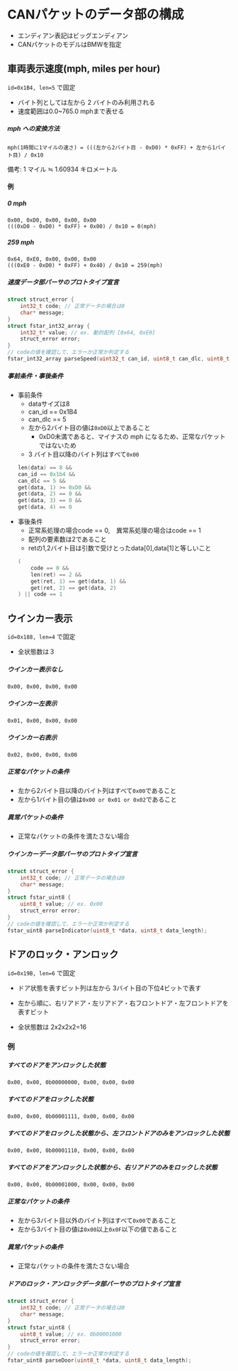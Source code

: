 # CANパケットのデータ部の構成

- エンディアン表記はビッグエンディアン
- CANパケットのモデルはBMWを指定

## 車両表示速度(mph, miles per hour)

`id=0x1B4, len=5` で固定

- バイト列としては左から 2 バイトのみ利用される
- 速度範囲は0.0~765.0 mphまで表せる


##### mph への変換方法

`mph(1時間に1マイルの速さ) = (((左から2バイト目 - 0xD0) * 0xFF) + 左から1バイト目) / 0x10`

備考: 1 マイル ≒ 1.60934 キロメートル

#### 例
##### 0 mph

```
0x00, 0xD0, 0x00, 0x00, 0x00
(((0xD0 - 0xD0) * 0xFF) + 0x00) / 0x10 = 0(mph)
```

##### 259 mph

```
0x64, 0xE0, 0x00, 0x00, 0x00
(((0xE0 - 0xD0) * 0xFF) + 0x40) / 0x10 = 259(mph)
```

##### 速度データ部パーサのプロトタイプ宣言

```cpp
struct struct_error {
    int32_t code; // 正常データの場合は0
    char* message;
}
struct fstar_int32_array {
    int32_t* value; // ex. 動的配列 [0x64, 0xE0]
    struct_error error;
}
// codeの値を確認して、エラーか正常か判定する
fstar_int32_array parseSpeed(uint32_t can_id, uint8_t can_dlc, uint8_t *data);
```

##### 事前条件・事後条件

- 事前条件
    - dataサイズは8
    - can_id == 0x1B4
    - can_dlc == 5
    - 左から2バイト目の値は`0xD0`以上であること
        - 0xD0未満であると、マイナスの mph になるため、正常なパケットではないため
    - 3 バイト目以降のバイト列はすべて`0x00`
    ```cpp
    len(data) == 8 && 
    can_id == 0x1b4 &&
    can_dlc == 5 &&
    get(data, 1) >= 0xD0 &&
    get(data, 2) == 0 &&
    get(data, 3) == 0 &&
    get(data, 4) == 0
    ```
- 事後条件
    - 正常系処理の場合code == 0,　異常系処理の場合はcode == 1
    - 配列の要素数は2であること
    - retの1,2バイト目は引数で受けとったdata[0],data[1]と等しいこと
    ```cpp
    (
        code == 0 &&
        len(ret) == 2 &&
        get(ret, 1) == get(data, 1) &&
        get(ret, 2) == get(data, 2)
    ) || code == 1
    ```

## ウインカー表示

`id=0x188, len=4` で固定

- 全状態数は３

##### ウインカー表示なし

`0x00, 0x00, 0x00, 0x00`

##### ウインカー左表示

`0x01, 0x00, 0x00, 0x00`

##### ウインカー右表示

`0x02, 0x00, 0x00, 0x00`

##### 正常なパケットの条件

- 左から2バイト目以降のバイト列はすべて`0x00`であること
- 左から1バイト目の値は`0x00 or 0x01 or 0x02`であること

##### 異常パケットの条件

- 正常なパケットの条件を満たさない場合

##### ウインカーデータ部パーサのプロトタイプ宣言

```c
struct struct_error {
    int32_t code; // 正常データの場合は0
    char* message;
}
struct fstar_uint8 {
    uint8_t value; // ex. 0x00
    struct_error error;
}
// codeの値を確認して、エラーか正常か判定する
fstar_uint8 parseIndicator(uint8_t *data, uint8_t data_length);
```

## ドアのロック・アンロック

`id=0x19B, len=6` で固定

- ドア状態を表すビット列は左から 3バイト目の下位4ビットで表す

- 左から順に、右リアドア・左リアドア・右フロントドア・左フロントドアを表すビット

- 全状態数は 2x2x2x2=16

### 例
##### すべてのドアをアンロックした状態

`0x00, 0x00, 0b00000000, 0x00, 0x00, 0x00`

##### すべてのドアをロックした状態

`0x00, 0x00, 0b00001111, 0x00, 0x00, 0x00`

##### すべてのドアをロックした状態から、左フロントドアのみをアンロックした状態

`0x00, 0x00, 0b00001110, 0x00, 0x00, 0x00`

##### すべてのドアをアンロックした状態から、右リアドアのみをロックした状態

`0x00, 0x00, 0b00001000, 0x00, 0x00, 0x00`

##### 正常なパケットの条件

- 左から3バイト目以外のバイト列はすべて`0x00`であること
- 左から3バイト目の値は`0x00`以上`0x0F`以下の値であること

##### 異常パケットの条件

- 正常なパケットの条件を満たさない場合

##### ドアのロック・アンロックデータ部パーサのプロトタイプ宣言

```c
struct struct_error {
    int32_t code; // 正常データの場合は0
    char* message;
}
struct fstar_uint8 {
    uint8_t value; // ex. 0b00001000
    struct_error error;
}
// codeの値を確認して、エラーか正常か判定する
fstar_uint8 parseDoor(uint8_t *data, uint8_t data_length);
```